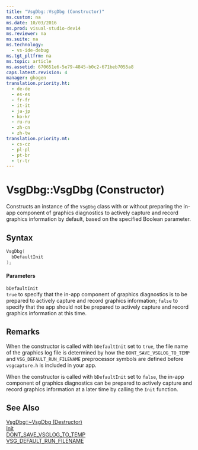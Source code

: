 ```yaml
---
title: "VsgDbg::VsgDbg (Constructor)"
ms.custom: na
ms.date: 10/03/2016
ms.prod: visual-studio-dev14
ms.reviewer: na
ms.suite: na
ms.technology: 
  - vs-ide-debug
ms.tgt_pltfrm: na
ms.topic: article
ms.assetid: 670651e6-5e79-4845-b0c2-671beb7055a8
caps.latest.revision: 4
manager: ghogen
translation.priority.ht: 
  - de-de
  - es-es
  - fr-fr
  - it-it
  - ja-jp
  - ko-kr
  - ru-ru
  - zh-cn
  - zh-tw
translation.priority.mt: 
  - cs-cz
  - pl-pl
  - pt-br
  - tr-tr
---
```

# VsgDbg::VsgDbg (Constructor)
Constructs an instance of the `VsgDbg` class with or without preparing the in-app component of graphics diagnostics to actively capture and record graphics information by default, based on the specified Boolean parameter.  
  
## Syntax  
  
```cpp  
VsgDbg(  
  bDefaultInit  
);  
```  
  
#### Parameters  
 `bDefaultInit`  
 `true` to specify that the in-app component of graphics diagnostics is to be prepared to actively capture and record graphics information; `false` to specify that the app should not be prepared to actively capture and record graphics information at this time.  
  
## Remarks  
 When the constructor is called with `bDefaultInit` set to `true`, the file name of the graphics log file is determined by how the `DONT_SAVE_VSGLOG_TO_TEMP` and `VSG_DEFAULT_RUN_FILENAME` preprocessor symbols are defined before `vsgcapture.h` is included in your app.  
  
 When the constructor is called with `bDefaultInit` set to `false`, the in-app component of graphics diagnostics can be prepared to actively capture and record graphics information at a later time by calling the `Init` function.  
  
## See Also  
 [VsgDbg::~VsgDbg (Destructor)](../VS_debugger/VsgDbg--~VsgDbg--Destructor-.md)   
 [Init](../VS_debugger/Init.md)   
 [DONT_SAVE_VSGLOG_TO_TEMP](../VS_debugger/DONT_SAVE_VSGLOG_TO_TEMP.md)   
 [VSG_DEFAULT_RUN_FILENAME](../VS_debugger/VSG_DEFAULT_RUN_FILENAME.md)